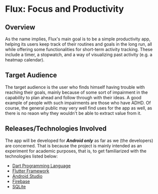 # Flux: Focus and Productivity

## Overview

As the name implies, Flux's main goal is to be a simple productivity app, helping its users keep track of their routines and goals in the long run, all while offering some functionalities for short-term activity tracking. These include a timer, a stopwatch, and a way of visualizing past activity (e.g. a heatmap calendar).

## Target Audience

The target audience is the user who finds himself having trouble with reaching their goals, mainly because of some sort of impairment in the capability to plan ahead and follow through with their ideas. A good example of people with such impairments are those who have ADHD. Of course, the general public may very well find uses for the app as well, as there is no reaon why they wouldn't be able to extract value from it.

## Releases/Technologies Involved

The app will be developed for _**Android only**_ as far as we (the developers) are concerned. That is because the project is mainly intended as an experiment for academic purposes, that is, to get familiarized with the technologies listed below:

- [Dart Programming Language](https://dart.dev/)
- [Flutter Framework](https://flutter.dev/)
- [Android Studio](https://developer.android.com/)
- [Firebase](https://firebase.google.com/)
- [SQLite](https://sqlite.org/)
